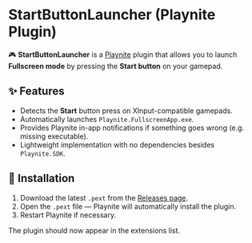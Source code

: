 ﻿# StartButtonLauncher (Playnite Plugin)

🎮 **StartButtonLauncher** is a [Playnite](https://playnite.link/) plugin that allows you to launch **Fullscreen mode** by pressing the **Start button** on your gamepad.

## ✨ Features
- Detects the **Start** button press on XInput-compatible gamepads.
- Automatically launches `Playnite.FullscreenApp.exe`.
- Provides Playnite in-app notifications if something goes wrong (e.g. missing executable).
- Lightweight implementation with no dependencies besides `Playnite.SDK`.

## 🔧 Installation
1. Download the latest `.pext` from the [Releases page](../../releases).
2. Open the `.pext` file — Playnite will automatically install the plugin.
3. Restart Playnite if necessary.

The plugin should now appear in the extensions list.
